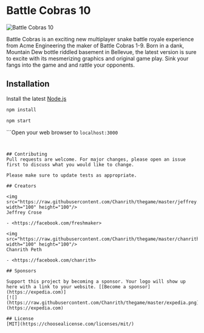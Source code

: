 # Battle Cobras 10

![Battle Cobras 10](https://raw.githubusercontent.com/Chanrith/thegame/master/snakegame.png)

Battle Cobras is an exciting new multiplayer snake battle royale experience from Acme Engineering the maker of Battle Cobras 1-9. Born in a dank, Mountain Dew bottle riddled basement in Bellevue, the latest version is sure to excite with its mesmerizing graphics and original game play. Sink your fangs into the game and and rattle your opponents.

## Installation

Install the latest [Node.js](https://nodejs.org)

```bash
npm install
```
```bash
npm start
```

```Open your web browser to `localhost:3000`
```


## Contributing
Pull requests are welcome. For major changes, please open an issue first to discuss what you would like to change.

Please make sure to update tests as appropriate.

## Creators

<img src="https://raw.githubusercontent.com/Chanrith/thegame/master/jeffrey.jpg" width="100" height="100"/>
Jeffrey Crose

- <https://facebook.com/freshmaker>

<img src="https://raw.githubusercontent.com/Chanrith/thegame/master/chanrith.jpg" width="100" height="100"/>
Chanrith Peth

- <https://facebook.com/chanrith>

## Sponsors

Support this project by becoming a sponsor. Your logo will show up here with a link to your website. [[Become a sponsor](https://expedia.com)]
[![](https://raw.githubusercontent.com/Chanrith/thegame/master/expedia.png)](https://expedia.com)

## License
[MIT](https://choosealicense.com/licenses/mit/)

